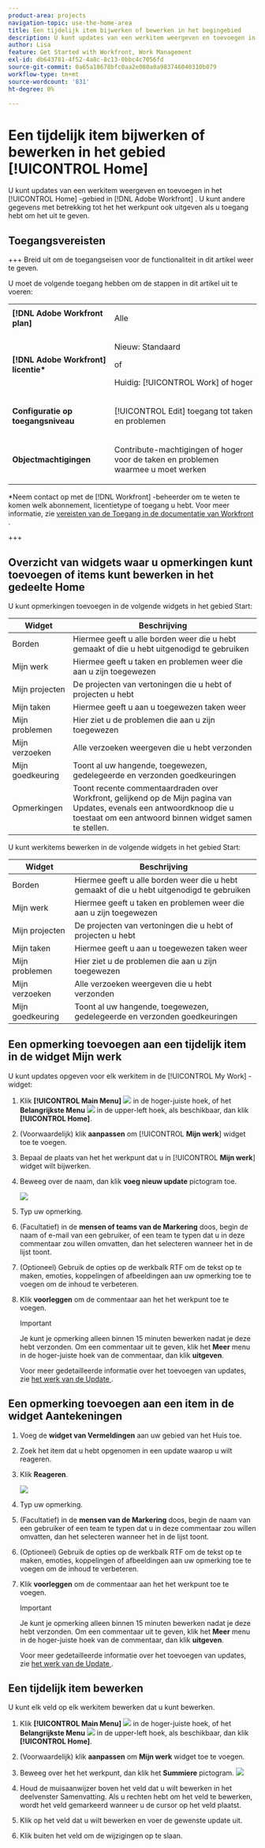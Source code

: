 ```yaml
---
product-area: projects
navigation-topic: use-the-home-area
title: Een tijdelijk item bijwerken of bewerken in het begingebied
description: U kunt updates van een werkitem weergeven en toevoegen in het gebied [!UICONTROL Home] in Adobe Workfront. U kunt andere gegevens met betrekking tot het het werkpunt ook uitgeven als u toegang hebt om het uit te geven.
author: Lisa
feature: Get Started with Workfront, Work Management
exl-id: db643781-4f52-4a8c-8c13-0bbc4c7056fd
source-git-commit: 0a65a18678bfc0aa2e080a0a983746040310b079
workflow-type: tm+mt
source-wordcount: '831'
ht-degree: 0%

---
```


# Een tijdelijk item bijwerken of bewerken in het gebied [!UICONTROL Home]

<!--Audited: 04/2024-->

<!--<span class="preview">The highlighted information on this page refers to functionality not yet generally available. It is available only in the Preview environment for all customers. After the monthly releases to Production, the same features are also available in the Production environment for customers who enabled fast releases. </span>   

<span class="preview">For information about fast releases, see [Enable or disable fast releases for your organization](/help/quicksilver/administration-and-setup/set-up-workfront/configure-system-defaults/enable-fast-release-process.md). </span>-->

U kunt updates van een werkitem weergeven en toevoegen in het [!UICONTROL Home] -gebied in [!DNL Adobe Workfront] . U kunt andere gegevens met betrekking tot het het werkpunt ook uitgeven als u toegang hebt om het uit te geven.

## Toegangsvereisten

+++ Breid uit om de toegangseisen voor de functionaliteit in dit artikel weer te geven.

U moet de volgende toegang hebben om de stappen in dit artikel uit te voeren:

<table style="table-layout:auto"> 
 <col> 
 </col> 
 <col> 
 </col> 
 <tbody> 
  <tr> 
   <td role="rowheader"><strong>[!DNL Adobe Workfront plan]</strong></td> 
   <td> <p>Alle</p> </td> 
  </tr> 
  <tr> 
   <td role="rowheader"><strong>[!DNL Adobe Workfront] licentie*</strong></td> 
   <td> <p>Nieuw: Standaard</p>
   of

<p>Huidig: [!UICONTROL Work] of hoger</p> </td> 
  </tr> 
  <tr> 
   <td role="rowheader"><strong>Configuratie op toegangsniveau</strong></td> 
   <td> <p>[!UICONTROL Edit] toegang tot taken en problemen</p> </td> 
  </tr> 
  <tr> 
   <td role="rowheader"><strong>Objectmachtigingen</strong></td> 
   <td> <p>Contribute-machtigingen of hoger voor de taken en problemen waarmee u moet werken</p> </td> 
  </tr> 
 </tbody> 
</table>

*Neem contact op met de [!DNL Workfront] -beheerder om te weten te komen welk abonnement, licentietype of toegang u hebt. Voor meer informatie, zie [ vereisten van de Toegang in de documentatie van Workfront ](/help/quicksilver/administration-and-setup/add-users/access-levels-and-object-permissions/access-level-requirements-in-documentation.md).

+++

<!--not sure if this  from the old UI: we don't have a Work List anymore - should this section come off? 

## View updates on a work item

You can view updates on any work item in the [!UICONTROL Work List]:

1. Click the **[!UICONTROL Main Menu]** ![](assets/main-menu-icon.png) in the upper-right corner, or the **Main Menu** ![](assets/lines-main-menu.png) in the upper-left corner, if available, then click **[!UICONTROL Home]**.
1. In the **[!UICONTROL Work List]** area, select the item where you want to view updates.\
   Updates are displayed in the right panel.

-->

## Overzicht van widgets waar u opmerkingen kunt toevoegen of items kunt bewerken in het gedeelte Home

U kunt opmerkingen toevoegen in de volgende widgets in het gebied Start:

| Widget | Beschrijving |
|--------------|---------------------------------------------------------------------------------------------------|
| Borden | Hiermee geeft u alle borden weer die u hebt gemaakt of die u hebt uitgenodigd te gebruiken |
| Mijn werk | Hiermee geeft u taken en problemen weer die aan u zijn toegewezen |
| Mijn projecten | De projecten van vertoningen die u hebt of projecten u hebt |
| Mijn taken | Hiermee geeft u aan u toegewezen taken weer |
| Mijn problemen | Hier ziet u de problemen die aan u zijn toegewezen |
| Mijn verzoeken | Alle verzoeken weergeven die u hebt verzonden |
| Mijn goedkeuring | Toont al uw hangende, toegewezen, gedelegeerde en verzonden goedkeuringen |
| Opmerkingen | Toont recente commentaardraden over Workfront, gelijkend op de Mijn pagina van Updates, evenals een antwoordknoop die u toestaat om een antwoord binnen widget samen te stellen. |

U kunt werkitems bewerken in de volgende widgets in het gebied Start:

| Widget | Beschrijving |
|--------------|---------------------------------------------------------------------------------------------------|
| Borden | Hiermee geeft u alle borden weer die u hebt gemaakt of die u hebt uitgenodigd te gebruiken |
| Mijn werk | Hiermee geeft u taken en problemen weer die aan u zijn toegewezen |
| Mijn projecten | De projecten van vertoningen die u hebt of projecten u hebt |
| Mijn taken | Hiermee geeft u aan u toegewezen taken weer |
| Mijn problemen | Hier ziet u de problemen die aan u zijn toegewezen |
| Mijn verzoeken | Alle verzoeken weergeven die u hebt verzonden |
| Mijn goedkeuring | Toont al uw hangende, toegewezen, gedelegeerde en verzonden goedkeuringen |

## Een opmerking toevoegen aan een tijdelijk item in de widget Mijn werk

U kunt updates opgeven voor elk werkitem in de [!UICONTROL My Work] -widget:

1. Klik **[!UICONTROL Main Menu]** ![](assets/main-menu-icon.png) in de hoger-juiste hoek, of het **Belangrijkste Menu** ![](assets/lines-main-menu.png) in de upper-left hoek, als beschikbaar, dan klik **[!UICONTROL Home]**.
1. (Voorwaardelijk) klik **aanpassen** om [!UICONTROL **Mijn werk**] widget toe te voegen.

1. Bepaal de plaats van het het werkpunt dat u in [!UICONTROL **Mijn werk**] widget wilt bijwerken.
1. Beweeg over de naam, dan klik **voeg nieuw update** pictogram toe.

   ![](assets/add-update-on-widget.png)

1. Typ uw opmerking.
1. (Facultatief) in de **mensen of teams van de Markering** doos, begin de naam of e-mail van een gebruiker, of een team te typen dat u in deze commentaar zou willen omvatten, dan het selecteren wanneer het in de lijst toont.
1. (Optioneel) Gebruik de opties op de werkbalk RTF om de tekst op te maken, emoties, koppelingen of afbeeldingen aan uw opmerking toe te voegen om de inhoud te verbeteren.
1. Klik **voorleggen** om de commentaar aan het het werkpunt toe te voegen.

   >[!IMPORTANT]
   >
   >Je kunt je opmerking alleen binnen 15 minuten bewerken nadat je deze hebt verzonden. Om een commentaar uit te geven, klik het **Meer** menu in de hoger-juiste hoek van de commentaar, dan klik **uitgeven**.

   Voor meer gedetailleerde informatie over het toevoegen van updates, zie [ het werk van de Update ](/help/quicksilver/workfront-basics/updating-work-items-and-viewing-updates/update-work.md).


## Een opmerking toevoegen aan een item in de widget Aantekeningen

1. Voeg de **widget van Vermeldingen** aan uw gebied van het Huis toe.

1. Zoek het item dat u hebt opgenomen in een update waarop u wilt reageren.

1. Klik **Reageren**.

   ![](assets/reply-to-comment-in-mentions-widget.png)

1. Typ uw opmerking.
1. (Facultatief) in de **mensen van de Markering** doos, begin de naam van een gebruiker of een team te typen dat u in deze commentaar zou willen omvatten, dan het selecteren wanneer het in de lijst toont.
1. (Optioneel) Gebruik de opties op de werkbalk RTF om de tekst op te maken, emoties, koppelingen of afbeeldingen aan uw opmerking toe te voegen om de inhoud te verbeteren.
1. Klik **voorleggen** om de commentaar aan het het werkpunt toe te voegen.

   >[!IMPORTANT]
   >
   >Je kunt je opmerking alleen binnen 15 minuten bewerken nadat je deze hebt verzonden. Om een commentaar uit te geven, klik het **Meer** menu in de hoger-juiste hoek van de commentaar, dan klik **uitgeven**.

   Voor meer gedetailleerde informatie over het toevoegen van updates, zie [ het werk van de Update ](/help/quicksilver/workfront-basics/updating-work-items-and-viewing-updates/update-work.md).

## Een tijdelijk item bewerken

U kunt elk veld op elk werkitem bewerken dat u kunt bewerken.

1. Klik **[!UICONTROL Main Menu]** ![](assets/main-menu-icon.png) in de hoger-juiste hoek, of het **Belangrijkste Menu** ![](assets/lines-main-menu.png) in de upper-left hoek, als beschikbaar, dan klik **[!UICONTROL Home]**.
1. (Voorwaardelijk) klik **aanpassen** om **Mijn werk** widget toe te voegen.

1. Beweeg over het het werkpunt, dan klik het **Summiere** pictogram.
   ![](assets/open-summary-new-home.png)

1. Houd de muisaanwijzer boven het veld dat u wilt bewerken in het deelvenster Samenvatting.
Als u rechten hebt om het veld te bewerken, wordt het veld gemarkeerd wanneer u de cursor op het veld plaatst.
1. Klik op het veld dat u wilt bewerken en voer de gewenste update uit.
1. Klik buiten het veld om de wijzigingen op te slaan.
